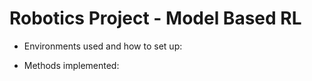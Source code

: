 # Robotics Project - Model Based RL

* Environments used and how to set up:

* Methods implemented:
